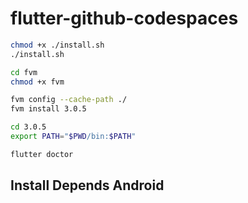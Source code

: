 # flutter-github-codespaces

```bash
chmod +x ./install.sh
./install.sh
```

```bash
cd fvm
chmod +x fvm
```

```bash
fvm config --cache-path ./
fvm install 3.0.5
```

```bash
cd 3.0.5
export PATH="$PWD/bin:$PATH"
```

```bash
flutter doctor
```

## Install Depends Android
```bash

```
